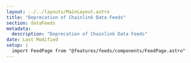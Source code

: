 ```yaml
---
layout: ../../layouts/MainLayout.astro
title: "Deprecation of Chainlink Data Feeds"
section: dataFeeds
metadata:
  description: "Deprecation of Chainlink Data Feeds"
date: Last Modified
setup: |
  import FeedPage from "@features/feeds/components/FeedPage.astro"
---
```


<FeedPage ecosystem="deprecating" />
